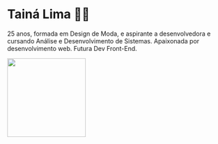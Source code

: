 # Tainá Lima :fairy_woman:

25 anos, formada em Design de Moda, e aspirante a desenvolvedora e cursando Análise e Desenvolvimento de Sistemas. 
Apaixonada por desenvolvimento web.  Futura Dev Front-End. 
 <div>
  <a href="https://github.com/limstai">
    <img height="180em" src="https://c.tenor.com/xM-ZleBXLBQAAAAC/sailor-moon-hino-rei.gif" />
  </a>
</div>


